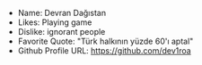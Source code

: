 - Name: Devran Dağıstan
- Likes: Playing game
- Dislike: ignorant people
- Favorite Quote: "Türk halkının yüzde 60'ı aptal"
- Github Profile URL: https://github.com/dev1roa
